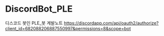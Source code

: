 # DiscordBot_PLE
디스코드 봇인 PLE_봇 계발노트
https://discordapp.com/api/oauth2/authorize?client_id=682088206887550997&permissions=8&scope=bot
